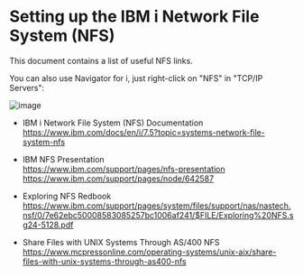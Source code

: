 # Setting up the IBM i Network File System (NFS)
This document contains a list of useful NFS links.   

You can also use Navigator for i, just right-click on "NFS" in "TCP/IP Servers":  

![image](https://github.com/user-attachments/assets/91905c09-7de4-4cf0-abbb-4fcad24b34fa)


- IBM i Network File System (NFS) Documentation    
https://www.ibm.com/docs/en/i/7.5?topic=systems-network-file-system-nfs

- IBM NFS Presentation   
https://www.ibm.com/support/pages/nfs-presentation    
https://www.ibm.com/support/pages/node/642587   

- Exploring NFS Redbook    
https://www.ibm.com/support/pages/system/files/support/nas/nastech.nsf/0/7e62ebc50008583085257bc1006af241/$FILE/Exploring%20NFS.sg24-5128.pdf

- Share Files with UNIX Systems Through AS/400 NFS   
https://www.mcpressonline.com/operating-systems/unix-aix/share-files-with-unix-systems-through-as400-nfs
